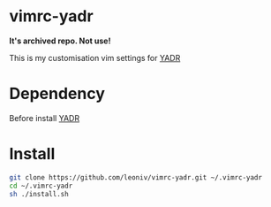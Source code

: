 # vimrc-yadr

**It's archived repo. Not use!**

This is my customisation vim settings for [YADR](https://github.com/skwp/dotfiles)

# Dependency

Before install [YADR](https//github.com/skwp/dotfiles)

# Install

```bash
git clone https://github.com/leoniv/vimrc-yadr.git ~/.vimrc-yadr
cd ~/.vimrc-yadr
sh ./install.sh
```
